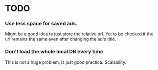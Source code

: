# TODO

### Use less space for saved ads.
Might be a good idea to just store the relative url. Yet to be checked if the url remains the same even after changing the ad's title.

### Don't load the whole local DB every time
This is not a huge problem, is just good practica. Scalability.